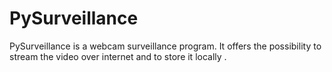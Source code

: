 # PySurveillance
PySurveillance is a webcam surveillance program. It offers the possibility to stream the video over internet and to store it locally .
